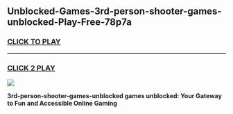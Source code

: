 
## Unblocked-Games-3rd-person-shooter-games-unblocked-Play-Free-78p7a
<h3>
<a href="https://premium76.site?title=3rd-person-shooter-games-unblocked&ref=10A">CLICK TO PLAY</a></h3>
<hr>

<h3>
<a href="https://premium76.site?title=3rd-person-shooter-games-unblocked&ref=10A">CLICK 2 PLAY</a>
  
</h3>

<a href="https://premium76.site?title=3rd-person-shooter-games-unblocked&ref=10A"><img src="https://clearcache.store/games.png"></a>


**3rd-person-shooter-games-unblocked games unblocked: Your Gateway to Fun and Accessible Online Gaming**

